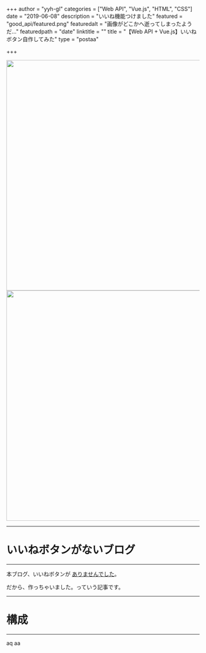 +++
author = "yyh-gl"
categories = ["Web API", "Vue.js", "HTML", "CSS"]
date = "2019-06-08"
description = "いいね機能つけました"
featured = "good_api/featured.png"
featuredalt = "画像がどこかへ逝ってしまったようだ…"
featuredpath = "date"
linktitle = ""
title = "【Web API + Vue.js】いいねボタン自作してみた"
type = "postaa"

+++

<img src="http://localhost:1313/tech-blog/img/tech-blog/2019/05/-/-" width="600">
<img src="https://yyh-gl.github.io/tech-blog/img/tech-blog/2019/05/-/-" width="600">

<br>

---
# いいねボタンがないブログ
---

本ブログ、いいねボタンが <u>ありませんでした</u>。

だから、作っちゃいました。っていう記事です。


---
# 構成
---
aq
aa
